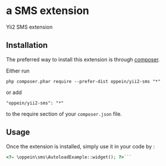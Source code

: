 a SMS extension
===============
Yii2 SMS extension

Installation
------------

The preferred way to install this extension is through [composer](http://getcomposer.org/download/).

Either run

```
php composer.phar require --prefer-dist oppein/yii2-sms "*"
```

or add

```
"oppein/yii2-sms": "*"
```

to the require section of your `composer.json` file.


Usage
-----

Once the extension is installed, simply use it in your code by  :

```php
<?= \oppein\sms\AutoloadExample::widget(); ?>```